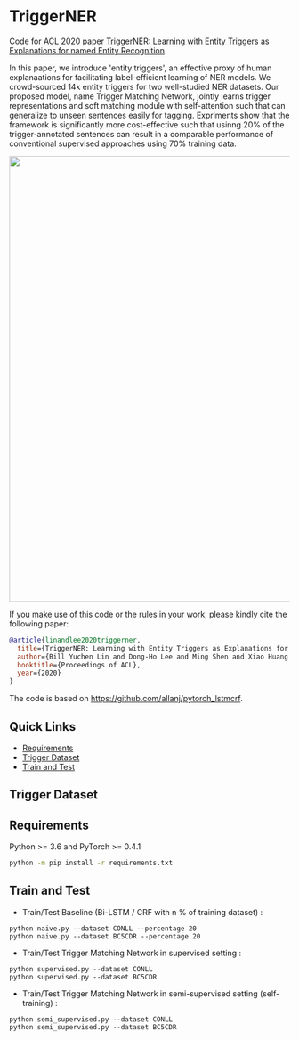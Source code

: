 # TriggerNER
Code for ACL 2020 paper [TriggerNER: Learning with Entity Triggers as Explanations for named Entity Recognition]().

In this paper, we introduce 'entity triggers', an effective proxy of human explanaations for facilitating label-efficient learning of NER models. 
We crowd-sourced 14k entity triggers for two well-studied NER datasets.
Our proposed model, name Trigger Matching Network, jointly learns trigger representations and soft matching module with self-attention such that can generalize to unseen sentences easily for tagging.
Expriments show that the framework is significantly more cost-effective such that usinng 20% of the trigger-annotated sentences can result in a comparable performance of conventional supervised approaches using 70% training data.

<p align="center"><img src="figs/REGD.jpg" width="800"/></p>

If you make use of this code or the rules in your work, please kindly cite the following paper:

```bibtex
@article{linandlee2020triggerner,
  title={TriggerNER: Learning with Entity Triggers as Explanations for Named Entity Recognition},
  author={Bill Yuchen Lin and Dong-Ho Lee and Ming Shen and Xiao Huang and Ryan Moreno, Prashant Shiralkar and Xiang Ren},
  booktitle={Proceedings of ACL},
  year={2020}
}
```

The code is based on https://github.com/allanj/pytorch_lstmcrf.

## Quick Links
* [Requirements](#Requirements)
* [Trigger Dataset](#Trigger-Dataset)
* [Train and Test](#train-and-test)


## Trigger Dataset


## Requirements
Python >= 3.6 and PyTorch >= 0.4.1
```bash
python -m pip install -r requirements.txt
```

## Train and Test
* Train/Test Baseline (Bi-LSTM / CRF with n % of training dataset) :
```
python naive.py --dataset CONLL --percentage 20
python naive.py --dataset BC5CDR --percentage 20
```

* Train/Test Trigger Matching Network in supervised setting :
```
python supervised.py --dataset CONLL
python supervised.py --dataset BC5CDR
```

* Train/Test Trigger Matching Network in semi-supervised setting (self-training) :
```
python semi_supervised.py --dataset CONLL
python semi_supervised.py --dataset BC5CDR
```
